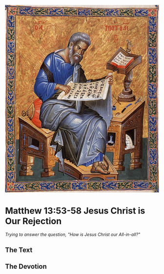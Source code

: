 <img class="intro-right" src="../images/art-matthew.jpg">

# Matthew 13:53-58 Jesus Christ is Our Rejection

*Trying to answer the question, "How is Jesus Christ our All-in-all?"*

## The Text

## The Devotion